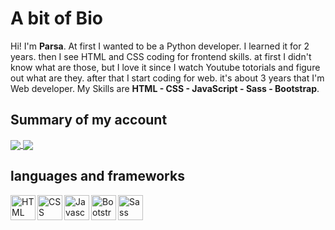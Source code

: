 # A bit of Bio

Hi! I'm **Parsa**. At first I wanted to be a Python developer. I learned it for 2 years. then I see HTML and CSS coding for frontend skills. at first I didn't know what are those, but I love it since I watch Youtube totorials and figure out what are they. after that I start coding for web. it's about 3 years that I'm Web developer. My Skills are **HTML - CSS - JavaScript - Sass - Bootstrap**.

## Summary of my account
<a href="https://github.com/ParsaProgramming">
<img align="center" src="https://github-readme-stats.vercel.app/api/top-langs/?username=ParsaProgramming" />
</a>

<a href="https://github.com/ParsaProgramming">
<img align="center" src="https://github-readme-stats.vercel.app/api?username=ParsaProgramming&show_icons=true&count_private=true&include_all_commits=true"/></a>

## languages and frameworks

<img align="left" alt="HTML" width="40px" src="https://icons-for-free.com/iconfiles/png/512/icon++html+icon-1320194800994962643.png" />

<img align="left" alt="CSS" width="40px" src="https://icon-library.com/images/css-icon-png/css-icon-png-19.jpg" />

<img align="left" alt="Javascript" width="40px" src="https://cdn.sanity.io/images/ckhikx3x/production/22792c30c64670c7e08e09d731ea080db02fcd2a-256x256.png" />

<img align="left" alt="Bootstrap" width="40px" src="https://cdn-icons-png.flaticon.com/512/5968/5968672.png" />


<img align="left" alt="Sass" width="40px" src="https://cdn-icons-png.flaticon.com/512/5968/5968358.png" />
